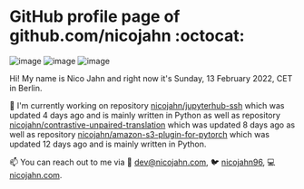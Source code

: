 # GitHub profile page of <!-- github -->github.com/nicojahn<!-- github --> :octocat:

![image](https://img.shields.io/badge/in%20progress%20since-aug.%201996-blue?style=flat) ![image](https://img.shields.io/badge/runs%20on-caffeine-brown?style=flat&logo=buy-me-a-coffee&logoColor=brown) ![image](https://img.shields.io/badge/homepage-blank-white?style=flat&?link=https://nicojahn.com&link=https://nicojahn.com)

Hi! My name is <!-- name -->Nico Jahn<!-- name --> and right now it's <!-- date -->Sunday, 13 February 2022, CET<!-- date --> in <!-- city -->Berlin<!-- city -->.

🔭 I'm currently working on <!-- projects -->repository [nicojahn/jupyterhub-ssh](https://github.com/nicojahn/jupyterhub-ssh) which was updated 4 days ago and is mainly written in Python as well as repository [nicojahn/contrastive-unpaired-translation](https://github.com/nicojahn/contrastive-unpaired-translation) which was updated 8 days ago as well as repository [nicojahn/amazon-s3-plugin-for-pytorch](https://github.com/nicojahn/amazon-s3-plugin-for-pytorch) which was updated 12 days ago and is mainly written in Python<!-- projects -->.

📫 You can reach out to me via <!-- contact -->:email: dev@nicojahn.com, :bird: [nicojahn96](https://twitter.com/nicojahn96), :computer: [nicojahn.com](https://nicojahn.com)<!-- contact -->.

